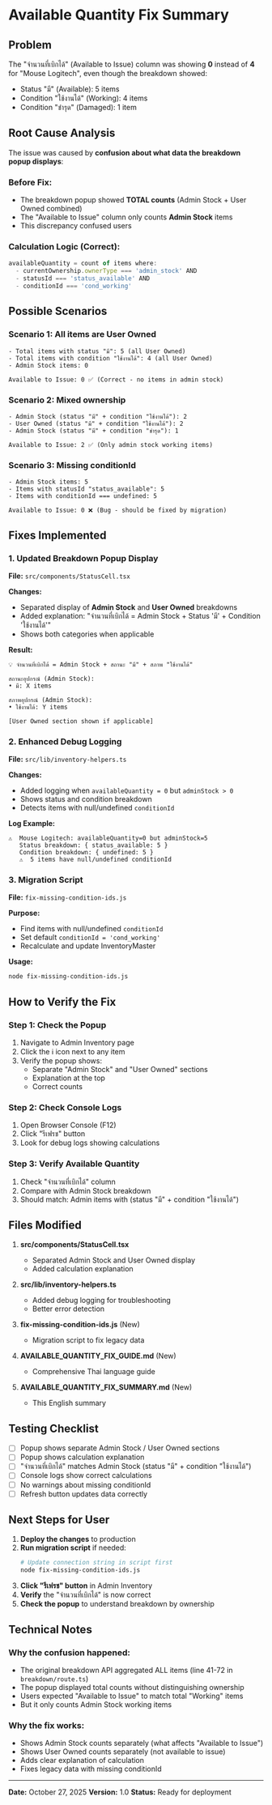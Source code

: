 # Available Quantity Fix Summary

## Problem
The "จำนวนที่เบิกได้" (Available to Issue) column was showing **0** instead of **4** for "Mouse Logitech", even though the breakdown showed:
- Status "มี" (Available): 5 items
- Condition "ใช้งานได้" (Working): 4 items
- Condition "ชำรุด" (Damaged): 1 item

## Root Cause Analysis

The issue was caused by **confusion about what data the breakdown popup displays**:

### Before Fix:
- The breakdown popup showed **TOTAL counts** (Admin Stock + User Owned combined)
- The "Available to Issue" column only counts **Admin Stock** items
- This discrepancy confused users

### Calculation Logic (Correct):
```typescript
availableQuantity = count of items where:
  - currentOwnership.ownerType === 'admin_stock' AND
  - statusId === 'status_available' AND  
  - conditionId === 'cond_working'
```

## Possible Scenarios

### Scenario 1: All items are User Owned
```
- Total items with status "มี": 5 (all User Owned)
- Total items with condition "ใช้งานได้": 4 (all User Owned)
- Admin Stock items: 0

Available to Issue: 0 ✅ (Correct - no items in admin stock)
```

### Scenario 2: Mixed ownership
```
- Admin Stock (status "มี" + condition "ใช้งานได้"): 2
- User Owned (status "มี" + condition "ใช้งานได้"): 2
- Admin Stock (status "มี" + condition "ชำรุด"): 1

Available to Issue: 2 ✅ (Only admin stock working items)
```

### Scenario 3: Missing conditionId
```
- Admin Stock items: 5
- Items with statusId "status_available": 5
- Items with conditionId === undefined: 5

Available to Issue: 0 ❌ (Bug - should be fixed by migration)
```

## Fixes Implemented

### 1. Updated Breakdown Popup Display
**File:** `src/components/StatusCell.tsx`

**Changes:**
- Separated display of **Admin Stock** and **User Owned** breakdowns
- Added explanation: "จำนวนที่เบิกได้ = Admin Stock + Status 'มี' + Condition 'ใช้งานได้'"
- Shows both categories when applicable

**Result:**
```
💡 จำนวนที่เบิกได้ = Admin Stock + สถานะ "มี" + สภาพ "ใช้งานได้"

สถานะอุปกรณ์ (Admin Stock):
• มี: X items

สภาพอุปกรณ์ (Admin Stock):  
• ใช้งานได้: Y items

[User Owned section shown if applicable]
```

### 2. Enhanced Debug Logging
**File:** `src/lib/inventory-helpers.ts`

**Changes:**
- Added logging when `availableQuantity = 0` but `adminStock > 0`
- Shows status and condition breakdown
- Detects items with null/undefined `conditionId`

**Log Example:**
```
⚠️  Mouse Logitech: availableQuantity=0 but adminStock=5
   Status breakdown: { status_available: 5 }
   Condition breakdown: { undefined: 5 }
   ⚠️  5 items have null/undefined conditionId
```

### 3. Migration Script
**File:** `fix-missing-condition-ids.js`

**Purpose:**
- Find items with null/undefined `conditionId`
- Set default `conditionId = 'cond_working'`
- Recalculate and update InventoryMaster

**Usage:**
```bash
node fix-missing-condition-ids.js
```

## How to Verify the Fix

### Step 1: Check the Popup
1. Navigate to Admin Inventory page
2. Click the ℹ️ icon next to any item
3. Verify the popup shows:
   - Separate "Admin Stock" and "User Owned" sections
   - Explanation at the top
   - Correct counts

### Step 2: Check Console Logs
1. Open Browser Console (F12)
2. Click "รีเฟรช" button
3. Look for debug logs showing calculations

### Step 3: Verify Available Quantity
1. Check "จำนวนที่เบิกได้" column
2. Compare with Admin Stock breakdown
3. Should match: Admin items with (status "มี" + condition "ใช้งานได้")

## Files Modified

1. **src/components/StatusCell.tsx**
   - Separated Admin Stock and User Owned display
   - Added calculation explanation

2. **src/lib/inventory-helpers.ts**
   - Added debug logging for troubleshooting
   - Better error detection

3. **fix-missing-condition-ids.js** (New)
   - Migration script to fix legacy data

4. **AVAILABLE_QUANTITY_FIX_GUIDE.md** (New)
   - Comprehensive Thai language guide

5. **AVAILABLE_QUANTITY_FIX_SUMMARY.md** (New)
   - This English summary

## Testing Checklist

- [ ] Popup shows separate Admin Stock / User Owned sections
- [ ] Popup shows calculation explanation
- [ ] "จำนวนที่เบิกได้" matches Admin Stock (status "มี" + condition "ใช้งานได้")
- [ ] Console logs show correct calculations
- [ ] No warnings about missing conditionId
- [ ] Refresh button updates data correctly

## Next Steps for User

1. **Deploy the changes** to production
2. **Run migration script** if needed:
   ```bash
   # Update connection string in script first
   node fix-missing-condition-ids.js
   ```
3. **Click "รีเฟรช" button** in Admin Inventory
4. **Verify** the "จำนวนที่เบิกได้" is now correct
5. **Check the popup** to understand breakdown by ownership

## Technical Notes

### Why the confusion happened:
- The original breakdown API aggregated ALL items (line 41-72 in `breakdown/route.ts`)
- The popup displayed total counts without distinguishing ownership
- Users expected "Available to Issue" to match total "Working" items
- But it only counts Admin Stock working items

### Why the fix works:
- Shows Admin Stock counts separately (what affects "Available to Issue")
- Shows User Owned counts separately (not available to issue)
- Adds clear explanation of calculation
- Fixes legacy data with missing conditionId

---

**Date:** October 27, 2025
**Version:** 1.0
**Status:** Ready for deployment

